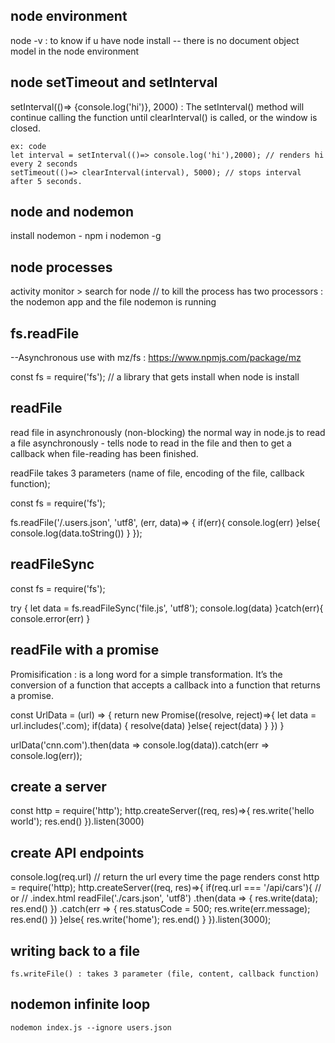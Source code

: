 ## node environment

node -v : to know if u have node install
-- there is no document object model in the node environment

## node setTimeout and setInterval

setInterval(()=> {console.log('hi')}, 2000) : The setInterval() method will continue calling the function until clearInterval() is called, or the window is closed.

    ex: code 
    let interval = setInterval(()=> console.log('hi'),2000); // renders hi every 2 seconds
    setTimeout(()=> clearInterval(interval), 5000); // stops interval after 5 seconds.

## node and nodemon

install nodemon - npm i nodemon -g  


## node processes 

activity monitor > search for node  // to kill the process
has two processors :
the nodemon app and the file nodemon is running

## fs.readFile
--Asynchronous use with mz/fs : https://www.npmjs.com/package/mz

const fs = require('fs'); // a library that gets install  when node is install

## readFile
read file in asynchronously (non-blocking)
the normal way in node.js to read a file asynchronously - tells node to read in the file and then to get a callback when file-reading has been finished.

readFile takes 3 parameters (name of file, encoding of the file, callback function);

const fs = require('fs');

fs.readFile('/.users.json', 'utf8',  (err, data)=> {
    if(err){
        console.log(err)
    }else{
        console.log(data.toString())
    }
});

## readFileSync

const fs = require('fs');

try {
    let data = fs.readFileSync('file.js', 'utf8');
    console.log(data)
}catch(err){
    console.error(err)
}

## readFile with a promise
Promisification :  is a long word for a simple transformation. It’s the conversion of a function that accepts a callback into a function that returns a promise.

const UrlData = (url) => {
    return new Promise((resolve, reject)=>{
        let data = url.includes('.com);
        if(data) {
            resolve(data)
        }else{
            reject(data)
        }
    })
}

urlData('cnn.com').then(data => console.log(data)).catch(err => console.log(err));

## create a server 
const http = require('http');
http.createServer((req, res)=>{
    res.write('hello world');
    res.end()
}).listen(3000)


## create API endpoints 
 console.log(req.url) // return the url every time the page renders 
 const http = require('http);
 http.createServer((req, res)=>{
     if(req.url === '/api/cars'){  // or // .index.html
         readFile('./cars.json', 'utf8')
         .then(data => {
             res.write(data);
             res.end()
         })
         .catch(err => {
             res.statusCode = 500;
             res.write(err.message);
             res.end()
         })
     }else{
         res.write('home');
         res.end()
     }
 }).listen(3000);


## writing back to a file 
    fs.writeFile() : takes 3 parameter (file, content, callback function)

## nodemon infinite loop    
    nodemon index.js --ignore users.json

